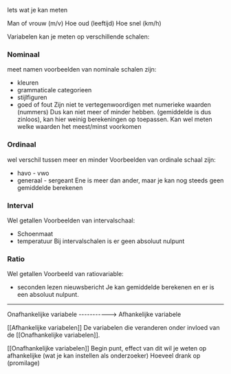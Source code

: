 Iets wat je kan meten

Man of vrouw (m/v)
Hoe oud (leeftijd)
Hoe snel (km/h)

Variabelen kan je meten op verschillende schalen:

### **Nominaal**
meet namen
voorbeelden van nominale schalen zijn:
- kleuren
- grammaticale categorieen
- stijlfiguren
- goed of fout
Zijn niet te vertegenwoordigen met numerieke waarden (nummers) Dus kan niet meer of minder hebben. (gemiddelde is dus zinloos), kan hier weinig berekeningen op toepassen.
Kan wel meten welke waarden het meest/minst voorkomen

### **Ordinaal**
wel verschil tussen meer en minder
Voorbeelden van ordinale schaal zijn:
- havo - vwo
- generaal - sergeant
Ene is meer dan ander, maar je kan nog steeds geen gemiddelde berekenen

### **Interval**
Wel getallen
Voorbeelden van intervalschaal:
- Schoenmaat
- temperatuur
Bij intervalschalen is er geen absoluut nulpunt

### **Ratio**
Wel getallen
Voorbeeld van ratiovariable:
- seconden lezen nieuwsbericht
Je kan gemiddelde berekenen en er is een absoluut nulpunt.


---

Onafhankelijke variabele -----------> Afhankelijke variabele



[[Afhankelijke variabelen]]
De variabelen die veranderen onder invloed van de [[Onafhankelijke variabelen]]. 


[[Onafhankelijke variabelen]]
Begin punt, effect van dit wil je weten op afhankelijke (wat je kan instellen als onderzoeker)
Hoeveel drank op (promilage)
